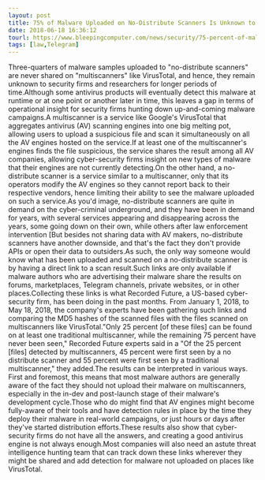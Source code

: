 ```yaml
---
layout: post
title: 75% of Malware Uploaded on No-Distribute Scanners Is Unknown to Researchers
date: 2018-06-18 16:36:12
tourl: https://www.bleepingcomputer.com/news/security/75-percent-of-malware-uploaded-on-no-distribute-scanners-is-unknown-to-researchers/
tags: [law,Telegram]
---
```

Three-quarters of malware samples uploaded to "no-distribute scanners" are never shared on "multiscanners" like VirusTotal, and hence, they remain unknown to security firms and researchers for longer periods of time.Although some antivirus products will eventually detect this malware at runtime or at one point or another later in time, this leaves a gap in terms of operational insight for security firms hunting down up-and-coming malware campaigns.A multiscanner is a service like Google's VirusTotal that aggregates antivirus (AV) scanning engines into one big melting pot, allowing users to upload a suspicious file and scan it simultaneously on all the AV engines hosted on the service.If at least one of the multiscanner's engines finds the file suspicious, the service shares the result among all AV companies, allowing cyber-security firms insight on new types of malware that their engines are not currently detecting.On the other hand, a no-distribute scanner is a service similar to a multiscanner, only that its operators modify the AV engines so they cannot report back to their respective vendors, hence limiting their ability to see the malware uploaded on such a service.As you'd image, no-distribute scanners are quite in demand on the cyber-criminal underground, and they have been in demand for years, with several services appearing and disappearing across the years, some going down on their own, while others after law enforcement intervention [But besides not sharing data with AV makers, no-distribute scanners have another downside, and that's the fact they don't provide APIs or open their data to outsiders.As such, the only way someone would know what has been uploaded and scanned on a no-distribute scanner is by having a direct link to a scan result.Such links are only available if malware authors who are advertising their malware share the results on forums, marketplaces, Telegram channels, private websites, or in other places.Collecting these links is what Recorded Future, a US-based cyber-security firm, has been doing in the past months. From January 1, 2018, to May 18, 2018, the company's experts have been gathering such links and comparing the MD5 hashes of the scanned files with the files scanned on multiscanners like VirusTotal."Only 25 percent [of these files] can be found on at least one traditional multiscanner, while the remaining 75 percent have never been seen," Recorded Future experts said in a "Of the 25 percent [files] detected by multiscanners, 45 percent were first seen by a no distribute scanner and 55 percent were first seen by a traditional multiscanner," they added.The results can be interpreted in various ways. First and foremost, this means that most malware authors are generally aware of the fact they should not upload their malware on multiscanners, especially in the in-dev and post-launch stage of their malware's development cycle.Those who do might find that AV engines might become fully-aware of their tools and have detection rules in place by the time they deploy their malware in real-world campaigns, or just hours or days after they've started distribution efforts.These results also show that cyber-security firms do not have all the answers, and creating a good antivirus engine is not always enough.Most companies will also need an astute threat intelligence hunting team that can track down these links wherever they might be shared and add detection for malware not uploaded on places like VirusTotal.